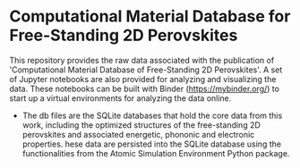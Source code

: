 # Computational Material Database for Free-Standing 2D Perovskites

This repository provides the raw data associated with the publication of 'Computational Material Database of Free-Standing 2D Perovskites'. A set of Jupyter notebooks are also provided for analyzing and visualizing the data. These notebooks can be built with Binder (https://mybinder.org/) to start up a virtual environments for analyzing the data online.

* The db files are the SQLite databases that hold the core data from this work, including the optimized structures of the free-standing 2D perovskites and associated energetic, phononic and electronic properties. hese data are persisted into the SQLite database using the functionalities from the Atomic Simulation Environment Python package.
